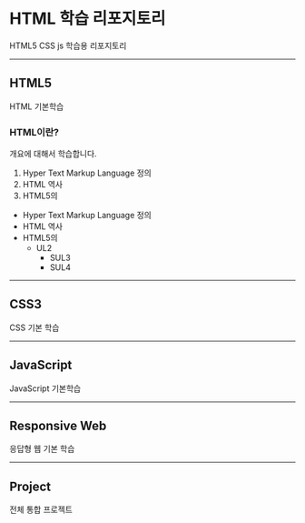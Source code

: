 # HTML 학습 리포지토리
HTML5 CSS js 학습용 리포지토리

------------------

## HTML5
HTML 기본학습

### HTML이란?
개요에 대해서 학습합니다.
1. Hyper Text Markup Language 정의
2. HTML 역사
3. HTML5의 

- Hyper Text Markup Language 정의
- HTML 역사
- HTML5의 
  - UL2
    - SUL3
    - SUL4

------------------

## CSS3
CSS 기본 학습

------------------

## JavaScript
JavaScript 기본학습

------------------

## Responsive Web
응답형 웹 기본 학습

------------------

## Project
전체 통합 프로젝트
